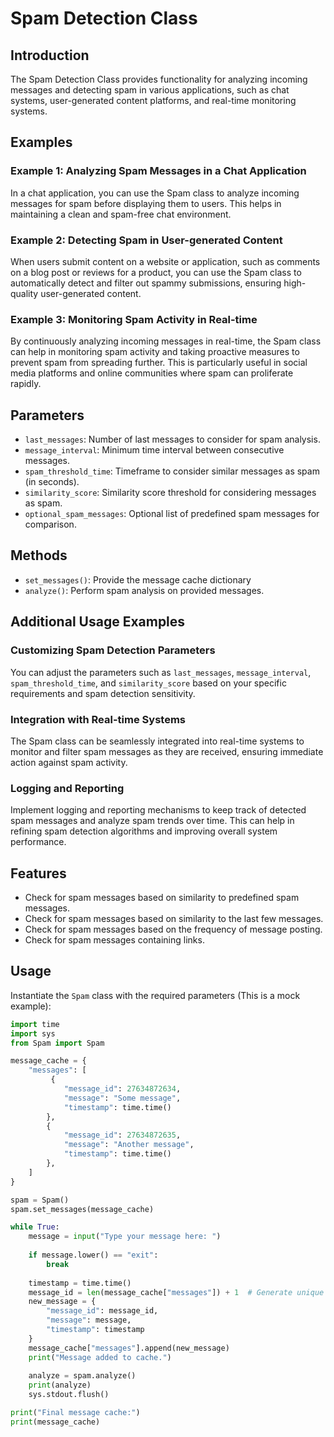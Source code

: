 # Spam Detection Class

## Introduction

The Spam Detection Class provides functionality for analyzing incoming messages and detecting spam in various applications, such as chat systems, user-generated content platforms, and real-time monitoring systems.

## Examples

### Example 1: Analyzing Spam Messages in a Chat Application

In a chat application, you can use the Spam class to analyze incoming messages for spam before displaying them to users. This helps in maintaining a clean and spam-free chat environment.

### Example 2: Detecting Spam in User-generated Content

When users submit content on a website or application, such as comments on a blog post or reviews for a product, you can use the Spam class to automatically detect and filter out spammy submissions, ensuring high-quality user-generated content.

### Example 3: Monitoring Spam Activity in Real-time

By continuously analyzing incoming messages in real-time, the Spam class can help in monitoring spam activity and taking proactive measures to prevent spam from spreading further. This is particularly useful in social media platforms and online communities where spam can proliferate rapidly.

## Parameters

- `last_messages`: Number of last messages to consider for spam analysis.
- `message_interval`: Minimum time interval between consecutive messages.
- `spam_threshold_time`: Timeframe to consider similar messages as spam (in seconds).
- `similarity_score`: Similarity score threshold for considering messages as spam.
- `optional_spam_messages`: Optional list of predefined spam messages for comparison.

## Methods

- `set_messages()`: Provide the message cache dictionary
- `analyze()`: Perform spam analysis on provided messages.

## Additional Usage Examples

### Customizing Spam Detection Parameters

You can adjust the parameters such as `last_messages`, `message_interval`, `spam_threshold_time`, and `similarity_score` based on your specific requirements and spam detection sensitivity.

### Integration with Real-time Systems

The Spam class can be seamlessly integrated into real-time systems to monitor and filter spam messages as they are received, ensuring immediate action against spam activity.

### Logging and Reporting

Implement logging and reporting mechanisms to keep track of detected spam messages and analyze spam trends over time. This can help in refining spam detection algorithms and improving overall system performance.



## Features

- Check for spam messages based on similarity to predefined spam messages.
- Check for spam messages based on similarity to the last few messages.
- Check for spam messages based on the frequency of message posting.
- Check for spam messages containing links.

## Usage
Instantiate the `Spam` class with the required parameters (This is a mock example):

```python
import time
import sys
from Spam import Spam

message_cache = {
    "messages": [
         {
            "message_id": 27634872634,
            "message": "Some message",
            "timestamp": time.time()
        },
        {
            "message_id": 27634872635,
            "message": "Another message",
            "timestamp": time.time()  
        },
    ]
}

spam = Spam()
spam.set_messages(message_cache)

while True:
    message = input("Type your message here: ")
    
    if message.lower() == "exit":
        break
    
    timestamp = time.time()
    message_id = len(message_cache["messages"]) + 1  # Generate unique message ID
    new_message = {
        "message_id": message_id,
        "message": message,
        "timestamp": timestamp
    }
    message_cache["messages"].append(new_message)
    print("Message added to cache.")
    
    analyze = spam.analyze()
    print(analyze)
    sys.stdout.flush()

print("Final message cache:")
print(message_cache)

```
